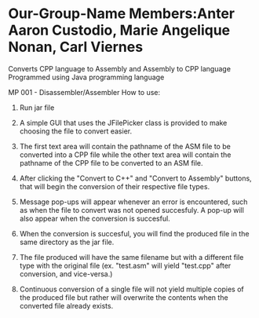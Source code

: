 Our-Group-Name
Members:Anter Aaron Custodio, Marie Angelique Nonan, Carl Viernes
==============
Converts CPP language to Assembly and Assembly to CPP language
Programmed using Java programming language


MP 001 - Disassembler/Assembler
How to use:

1. Run jar file

2. A simple GUI that uses the JFilePicker class is provided to make choosing the file to convert easier.

3. The first text area will contain the pathname of the ASM file to be converted into a CPP file while 
the other text area will contain the pathname of the CPP file to be converted to an ASM file.

4. After clicking the "Convert to C++" and "Convert to Assembly" buttons, that will begin the conversion
of their respective file types.

5. Message pop-ups will appear whenever an error is encountered, such as when the file to convert was not 
opened succesfuly. A pop-up will also appear when the conversion is succesful.

6. When the conversion is succesful, you will find the produced file in the same directory as the jar file.

7. The file produced will have the same filename but with a different file type with the original file
(ex. "test.asm" will yield "test.cpp" after conversion, and vice-versa.)

8. Continuous conversion of a single file will not yield multiple copies of the produced file but rather will
overwrite the contents when the converted file already exists.

